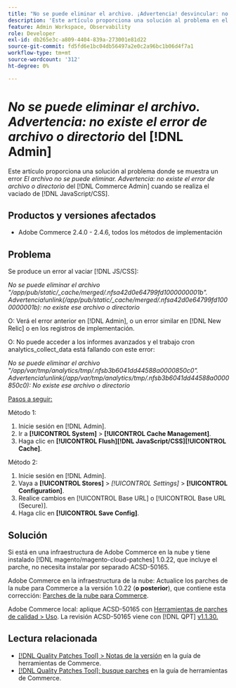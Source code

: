 ```yaml
---
title: "No se puede eliminar el archivo. ¡Advertencia! desvincular: no existe el error de archivo o directorio del  [!DNL Admin]"
description: 'Este artículo proporciona una solución al problema en el que ve un error * El archivo no se puede eliminar. Advertencia: no se puede desvincular ese archivo o error de directorio* de  [!DNL Admin]  cuando se realiza el vaciado de  [!DNL Javascript/CSS] .'
feature: Admin Workspace, Observability
role: Developer
exl-id: db265e3c-a809-4404-839a-273001e81d22
source-git-commit: fd5fd6e1bc04db56497a2e0c2a96bc1b06d4f7a1
workflow-type: tm+mt
source-wordcount: '312'
ht-degree: 0%

---
```


# *No se puede eliminar el archivo. Advertencia: no existe el error de archivo o directorio* del [!DNL Admin]

Este artículo proporciona una solución al problema donde se muestra un error *El archivo no se puede eliminar. Advertencia: no existe el error de archivo o directorio* del [!DNL Commerce Admin] cuando se realiza el vaciado de [!DNL JavaScript/CSS].

## Productos y versiones afectados

* Adobe Commerce 2.4.0 - 2.4.6, todos los métodos de implementación

## Problema

Se produce un error al vaciar [!DNL JS/CSS]:

*No se puede eliminar el archivo &quot;/app/pub/static/_cache/merged/.nfsa42d0e64799fd1000000001b&quot;. Advertencia!unlink(/app/pub/static/_cache/merged/.nfsa42d0e64799fd1000000001b): no existe ese archivo o directorio*

O: Verá el error anterior en [!DNL Admin], o un error similar en [!DNL New Relic] o en los registros de implementación.

O: No puede acceder a los informes avanzados y el trabajo cron analytics_collect_data está fallando con este error:

*No se puede eliminar el archivo &quot;/app/var/tmp/analytics/tmp/.nfsb3b6041dd44588a0000850c0&quot;. Advertencia!unlink(/app/var/tmp/analytics/tmp/.nfsb3b6041dd44588a0000850c0): No existe ese archivo o directorio*

<u>Pasos a seguir:</u>

Método 1:

1. Inicie sesión en [!DNL Admin].
1. Ir a **[!UICONTROL System]** > **[!UICONTROL Cache Management]**.
1. Haga clic en **[!UICONTROL Flush][!DNL JavaScript/CSS][!UICONTROL Cache]**.

Método 2:

1. Inicie sesión en [!DNL Admin].
1. Vaya a **[!UICONTROL Stores]** > *[!UICONTROL Settings]* > **[!UICONTROL Configuration]**.
1. Realice cambios en [!UICONTROL Base URL] o [!UICONTROL Base URL (Secure)].
1. Haga clic en **[!UICONTROL Save Config]**.

## Solución

Si está en una infraestructura de Adobe Commerce en la nube y tiene instalado [!DNL magento/magento-cloud-patches] 1.0.22, que incluye el parche, no necesita instalar por separado ACSD-50165.

Adobe Commerce en la infraestructura de la nube: Actualice los parches de la nube para Commerce a la versión 1.0.22 (**o posterior**), que contiene esta corrección: [Parches de la nube para Commerce](/docs/commerce-cloud-service/user-guide/release-notes/cloud-patches.html).

Adobe Commerce local: aplique ACSD-50165 con [Herramientas de parches de calidad > Uso](/docs/commerce-operations/tools/quality-patches-tool/usage.html). La revisión ACSD-50165 viene con [!DNL QPT] [v1.1.30.](/docs/commerce-operations/tools/quality-patches-tool/release-notes.html#v1-1-30)

## Lectura relacionada

* [[!DNL Quality Patches Tool] > Notas de la versión](/docs/commerce-operations/tools/quality-patches-tool/release-notes.html) en la guía de herramientas de Commerce.
* [[!DNL Quality Patches Tool]: busque parches](https://experienceleague.adobe.com/tools/commerce-quality-patches/index.html) en la guía de herramientas de Commerce.
